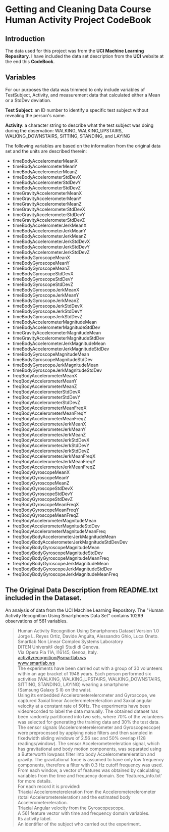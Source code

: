 # Getting and Cleaning Data Course Human Activity Project CodeBook

## Introduction
The data used for this project was from the
**UCI Machine Learning Repository**. I have included the data set
description from the **UCI** website at the end this **CodeBook**.

## Variables 
For our purposes the data was trimmed to only include variables of
TestSubject, Activity, and measurement data that calculated either
a Mean or a StdDev deviation.

**Test Subject**:  an ID number to identify a specific test subject
without revealing the person's name.

**Activity**: a character string to describe what the test subject
was doing during the observation: WALKING, WALKING_UPSTAIRS,
WALKING_DOWNSTAIRS, SITTING, STANDING, and LAYING

The following variables are based on the information from the original
data set and the units are described therein:

* timeBodyAccelerometerMeanX
* timeBodyAccelerometerMeanY
* timeBodyAccelerometerMeanZ
* timeBodyAccelerometerStdDevX
* timeBodyAccelerometerStdDevY
* timeBodyAccelerometerStdDevZ
* timeGravityAccelerometerMeanX
* timeGravityAccelerometerMeanY
* timeGravityAccelerometerMeanZ
* timeGravityAccelerometerStdDevX
* timeGravityAccelerometerStdDevY
* timeGravityAccelerometerStdDevZ
* timeBodyAccelerometerJerkMeanX
* timeBodyAccelerometerJerkMeanY
* timeBodyAccelerometerJerkMeanZ
* timeBodyAccelerometerJerkStdDevX
* timeBodyAccelerometerJerkStdDevY
* timeBodyAccelerometerJerkStdDevZ
* timeBodyGyroscopeMeanX
* timeBodyGyroscopeMeanY
* timeBodyGyroscopeMeanZ
* timeBodyGyroscopeStdDevX
* timeBodyGyroscopeStdDevY
* timeBodyGyroscopeStdDevZ
* timeBodyGyroscopeJerkMeanX
* timeBodyGyroscopeJerkMeanY
* timeBodyGyroscopeJerkMeanZ
* timeBodyGyroscopeJerkStdDevX
* timeBodyGyroscopeJerkStdDevY
* timeBodyGyroscopeJerkStdDevZ
* timeBodyAccelerometerMagnitudeMean
* timeBodyAccelerometerMagnitudeStdDev
* timeGravityAccelerometerMagnitudeMean
* timeGravityAccelerometerMagnitudeStdDev
* timeBodyAccelerometerJerkMagnitudeMean
* timeBodyAccelerometerJerkMagnitudeStdDev
* timeBodyGyroscopeMagnitudeMean
* timeBodyGyroscopeMagnitudeStdDev
* timeBodyGyroscopeJerkMagnitudeMean
* timeBodyGyroscopeJerkMagnitudeStdDev
* freqBodyAccelerometerMeanX
* freqBodyAccelerometerMeanY
* freqBodyAccelerometerMeanZ
* freqBodyAccelerometerStdDevX
* freqBodyAccelerometerStdDevY
* freqBodyAccelerometerStdDevZ
* freqBodyAccelerometerMeanFreqX
* freqBodyAccelerometerMeanFreqY
* freqBodyAccelerometerMeanFreqZ
* freqBodyAccelerometerJerkMeanX
* freqBodyAccelerometerJerkMeanY
* freqBodyAccelerometerJerkMeanZ
* freqBodyAccelerometerJerkStdDevX
* freqBodyAccelerometerJerkStdDevY
* freqBodyAccelerometerJerkStdDevZ
* freqBodyAccelerometerJerkMeanFreqX
* freqBodyAccelerometerJerkMeanFreqY
* freqBodyAccelerometerJerkMeanFreqZ
* freqBodyGyroscopeMeanX
* freqBodyGyroscopeMeanY
* freqBodyGyroscopeMeanZ
* freqBodyGyroscopeStdDevX
* freqBodyGyroscopeStdDevY
* freqBodyGyroscopeStdDevZ
* freqBodyGyroscopeMeanFreqX
* freqBodyGyroscopeMeanFreqY
* freqBodyGyroscopeMeanFreqZ
* freqBodyAccelerometerMagnitudeMean
* freqBodyAccelerometerMagnitudeStdDev
* freqBodyAccelerometerMagnitudeMeanFreq
* freqBodyBodyAccelerometerJerkMagnitudeMean
* freqBodyBodyAccelerometerJerkMagnitudeStdDevDev
* freqBodyBodyGyroscopeMagnitudeMean
* freqBodyBodyGyroscopeMagnitudeStdDev
* freqBodyBodyGyroscopeMagnitudeMeanFreq
* freqBodyBodyGyroscopeJerkMagnitudeMean
* freqBodyBodyGyroscopeJerkMagnitudeStdDev
* freqBodyBodyGyroscopeJerkMagnitudeMeanFreq

## The Original Data Description from README.txt included in the Dataset.
An analysis of data from the UCI Machine Learning Repository. The 
"Human Activity Recognition Using Smartphones Data Set" contains
10299 observations of 561 variables.

>Human Activity Recognition Using Smartphones Dataset
Version 1.0  
>Jorge L. Reyes Ortiz, Davide Anguita, Alessandro Ghio, Luca Oneto.  
>Smartlab Non Linear Complex Systems Laboratory  
>DITEN Universit‡ degli Studi di Genova.  
>Via Opera Pia 11A, I16145, Genoa, Italy.  
>activityrecognition@smartlab.ws  
>www.smartlab.ws  
>The experiments have been carried out with a group of 30 volunteers within 
>an age bracket of 1948 years. Each person performed six activities 
>(WALKING, WALKING_UPSTAIRS,
>WALKING_DOWNSTAIRS, SITTING, STANDING, LAYING) wearing a smartphone  
>(Samsung Galaxy S II) on the waist.  
>Using its embedded Accelerometerelerometer and Gyroscope, we captured
>3axial linear Accelerometereleration and 3axial angular velocity at 
>a constant rate of 50Hz. The experiments have been videorecorded to
>label the data manually. The obtained dataset has been randomly 
>partitioned into two sets, where 70% of the volunteers was selected
>for generating the training data and 30% the test data.  
>The sensor signals (Accelerometerelerometer and Gyroscopescope)
>were preprocessed by applying noise filters and then sampled in 
>fixedwidth sliding windows of 2.56 sec and 50% overlap
>(128 readings/window). The sensor Accelerometereleration signal,
>which has gravitational and body motion components, was separated using
>a Butterworth lowpass filter into body Accelerometereleration and
>gravity. The gravitational force is assumed to have only low frequency
>components, therefore a filter with 0.3 Hz cutoff frequency was used.
>From each window, a vector of features was obtained by calculating 
>variables from the time and frequency domain. See 'features_info.txt'
>for more details.  
>For each record it is provided:  
>Triaxial Accelerometereleration from the Accelerometerelerometer 
>(total Accelerometereleration) and the estimated body 
>Accelerometereleration.  
>Triaxial Angular velocity from the Gyroscopescope.  
>A 561 feature vector with time and frequency domain variables.  
>Its activity label.  
>An identifier of the subject who carried out the experiment.  
